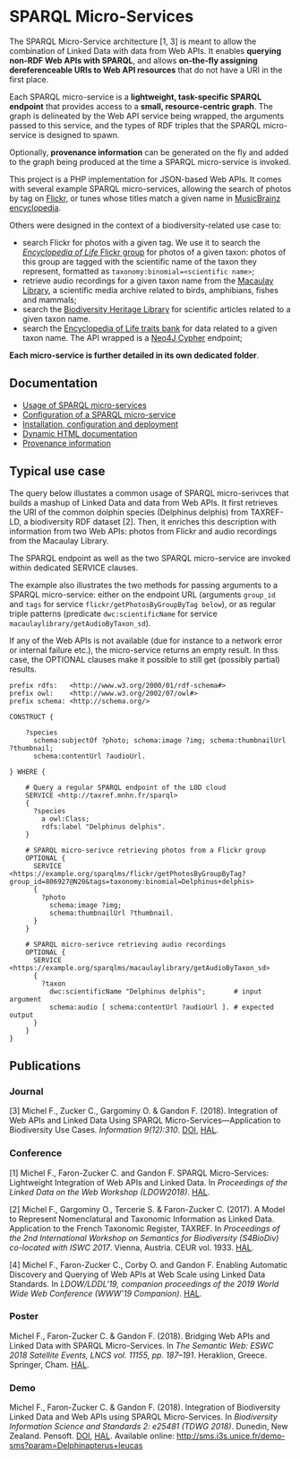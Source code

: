 # SPARQL Micro-Services

The SPARQL Micro-Service architecture [1, 3] is meant to allow the combination of Linked Data with data from Web APIs. It enables **querying non-RDF Web APIs with SPARQL**, and allows **on-the-fly assigning dereferenceable URIs to Web API resources** that do not have a URI in the first place.

Each SPARQL micro-service is a **lightweight, task-specific SPARQL endpoint** that provides access to a **small, resource-centric graph**. The graph is delineated by the Web API service being wrapped, the arguments passed to this service, and the types of RDF triples that the SPARQL micro-service is designed to spawn.

Optionally, **provenance information** can be generated on the fly and added to the graph being produced at the time a SPARQL micro-service is invoked.

This project is a PHP implementation for JSON-based Web APIs. It comes with several example SPARQL micro-services, allowing the search of photos by tag on [Flickr](https://www.flickr.com/), or tunes whose titles match a given name in [MusicBrainz encyclopedia](https://musicbrainz.org/).

Others were designed in the context of a biodiversity-related use case to:
- search Flickr for photos with a given tag. We use it to search the [*Encyclopedia of Life* Flickr group](https://www.flickr.com/groups/806927@N20) for photos of a given taxon: photos of this group are tagged with the scientific name of the taxon they represent, formatted as ```taxonomy:binomial=<scientific name>```;
- retrieve audio recordings for a given taxon name from the [Macaulay Library](https://www.macaulaylibrary.org/), a scientific media archive related to birds, amphibians, fishes and mammals;
- search the [Biodiversity Heritage Library](https://www.biodiversitylibrary.org/) for scientific articles related to a given taxon name.
- search the [Encyclopedia of Life traits bank](http://eol.org/traitbank) for data related to a given taxon name. The API wrapped is a [Neo4J Cypher](https://neo4j.com/docs/cypher-manual/current/) endpoint;

**Each micro-service is further detailed in its own dedicated folder**.

## Documentation

- [Usage of SPARQL micro-services](/doc/01-usage.md)
- [Configuration of a SPARQL micro-service](/doc/02-config.md)
- [Installation, configuration and deployment](/doc/04-install.md)
- [Dynamic HTML documentation](/doc/03-html-doc.md)
- [Provenance information](/doc/05-prov.md)

## Typical use case

The query below illustates a common usage of SPARQL micro-serivces that builds a mashup of Linked Data and data from Web APIs.
It first retrieves the URI of the common dolphin species (Delphinus delphis) from TAXREF-LD, a biodiversity RDF dataset [2]. Then, it enriches this description with information from two Web APIs: photos from Flickr and audio recordings from the Macaulay Library.

The SPARQL endpoint as well as the two SPARQL micro-service are invoked within dedicated SERVICE clauses.

The example also illustrates the two methods for passing arguments to a SPARQL micro-service: either on the endpoint URL (arguments ```group_id``` and ```tags``` for service ```flickr/getPhotosByGroupByTag below```), or as regular triple patterns (predicate ```dwc:scientificName``` for service ```macaulaylibrary/getAudioByTaxon_sd```).

If any of the Web APIs is not available (due for instance to a network error or internal failure etc.), the micro-service returns an empty result. In thss case, the OPTIONAL clauses make it possible to still get (possibly partial) results.

```sparql
prefix rdfs:   <http://www.w3.org/2000/01/rdf-schema#>
prefix owl:    <http://www.w3.org/2002/07/owl#>
prefix schema: <http://schema.org/>

CONSTRUCT {

    ?species
      schema:subjectOf ?photo; schema:image ?img; schema:thumbnailUrl ?thumbnail;
      schema:contentUrl ?audioUrl.
      
} WHERE {

    # Query a regular SPARQL endpoint of the LOD cloud
    SERVICE <http://taxref.mnhn.fr/sparql>
    { 
      ?species 
        a owl:Class;
        rdfs:label "Delphinus delphis". 
    }
    
    # SPARQL micro-serivce retrieving photos from a Flickr group
    OPTIONAL {
      SERVICE <https://example.org/sparqlms/flickr/getPhotosByGroupByTag?group_id=806927@N20&tags=taxonomy:binomial=Delphinus+delphis>
      { 
        ?photo 
          schema:image ?img;
          schema:thumbnailUrl ?thumbnail.
      }
    }

    # SPARQL micro-serivce retrieving audio recordings
    OPTIONAL {
      SERVICE <https://example.org/sparqlms/macaulaylibrary/getAudioByTaxon_sd>
      { 
        ?taxon
          dwc:scientificName "Delphinus delphis";       # input argument
          schema:audio [ schema:contentUrl ?audioUrl ]. # expected output
      }
    }
}
```

## Publications

### Journal

[3] Michel F., Zucker C., Gargominy O. & Gandon F. (2018). Integration of Web APIs and Linked Data Using SPARQL Micro-Services—Application to Biodiversity Use Cases. *Information 9(12):310*. [DOI](https://dx.doi.org/10.3390/info9120310), [HAL](https://hal.archives-ouvertes.fr/hal-01947589).

### Conference

[1] Michel F., Faron-Zucker C. and Gandon F. SPARQL Micro-Services: Lightweight Integration of Web APIs and Linked Data. In *Proceedings of the Linked Data on the Web Workshop (LDOW2018)*. [HAL](https://hal.archives-ouvertes.fr/hal-01722792).

[2] Michel F., Gargominy O., Tercerie S. & Faron-Zucker C. (2017). A Model to Represent Nomenclatural and Taxonomic Information as Linked Data. Application to the French Taxonomic Register, TAXREF. In *Proceedings of the 2nd International Workshop on Semantics for Biodiversity (S4BioDiv) co-located with ISWC 2017*. Vienna, Austria. CEUR vol. 1933. [HAL](https://hal.archives-ouvertes.fr/hal-01617708).

[4] Michel F., Faron-Zucker C., Corby O. and Gandon F. Enabling Automatic Discovery and Querying of Web APIs at Web Scale using Linked Data Standards. In *LDOW/LDDL'19, companion proceedings of the 2019 World Wide Web Conference (WWW'19 Companion)*. [HAL](https://hal.archives-ouvertes.fr/hal-02060966).


### Poster

Michel F., Faron-Zucker C. & Gandon F. (2018). Bridging Web APIs and Linked Data with SPARQL Micro-Services. In *The Semantic Web: ESWC 2018 Satellite Events, LNCS vol. 11155, pp. 187–191*. Heraklion, Greece. Springer, Cham. [HAL](https://hal.archives-ouvertes.fr/hal-01783936v1).

### Demo

Michel F., Faron-Zucker C. & Gandon F. (2018). Integration of Biodiversity Linked Data and Web APIs using SPARQL Micro-Services. In *Biodiversity Information Science and Standards 2: e25481 (TDWG 2018)*. Dunedin, New Zealand. Pensoft. [DOI](https://dx.doi.org/10.3897/biss.2.25481), [HAL](https://hal.archives-ouvertes.fr/hal-01856365). 
Available online: http://sms.i3s.unice.fr/demo-sms?param=Delphinapterus+leucas
